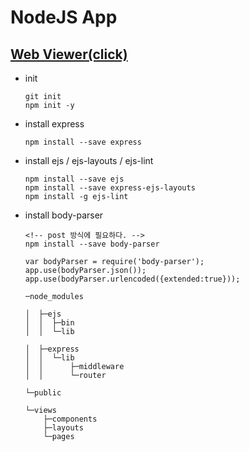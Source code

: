 # NodeJS App

## [Web Viewer(click)](https://nodejsappsens.herokuapp.com/)


+ init
    ```git
    git init
    npm init -y
    ```
+ install express 
    ```
    npm install --save express
    ```
+ install ejs / ejs-layouts / ejs-lint
    ```
    npm install --save ejs
    npm install --save express-ejs-layouts
    npm install -g ejs-lint
    
    ```
+ install body-parser
    ```
    <!-- post 방식에 필요하다. -->
    npm install --save body-parser

    var bodyParser = require('body-parser');
    app.use(bodyParser.json());
    app.use(bodyParser.urlencoded({extended:true}));
    ```
    ```
    ─node_modules

    │  ├─ejs
    │  │  ├─bin
    │  │  └─lib

    │  ├─express
    │  │  └─lib
    │  │      ├─middleware
    │  │      └─router

    └─public

    └─views
        ├─components
        ├─layouts
        └─pages
    ```
